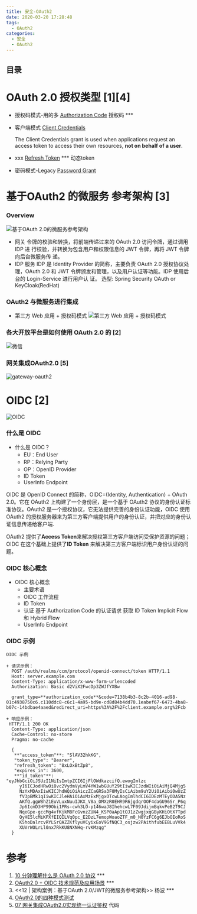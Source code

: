 ```yaml
---
title: 安全-OAuth2
date: 2020-03-20 17:28:48
tags:
  - OAuth2
categories: 
  - 安全
  - OAuth2
---
```


<p></p>
<!-- more -->


## 目录
<!-- toc -->

# OAuth 2.0  授权类型 [1][4]

+ 授权码模式-用的多
 [Authorization Code](https://oauth.net/2/grant-types/authorization-code/) 授权码 ***

+ 客户端模式
  [Client Credentials](https://oauth.net/2/grant-types/client-credentials/)

  The Client Credentials grant is used when applications request an access token to access their own resources, **not on behalf of a user**.

+ xxx
  [Refresh Token](https://oauth.net/2/grant-types/refresh-token/)  *** 
  动态token
  
+ 密码模式-Legacy
  [Password Grant](https://oauth.net/2/grant-types/password/)  

# 基于OAuth2 的微服务 参考架构 [3]

### Overview
![基于OAuth 2.0的微服务参考架构](./images/microservice-oauth2.jpg)

+ 网关
令牌的校验和转换，将前端传递过来的 OAuth 2.0 访问令牌，通过调用 IDP 进
行校验，并转换为包含用户和权限信息的 JWT 令牌，再将 JWT 令牌向后台微服务传
递。
+ IDP 服务
IDP 是 Identity Provider 的简称，主要负责 OAuth 2.0 授权协议处理，OAuth 2.0 和
JWT 令牌颁发和管理，以及用户认证等功能。IDP 使用后台的 Login-Service 进行用户认
证。
选型:   Spring Security OAuth  or KeyCloak(RedHat)

### OAuth2 与微服务进行集成
+ 第三方 Web 应用 + 授权码模式
![第三方 Web 应用 + 授权码模式](./images/microservice-oauth2-pattern.jpg)

### 各大开放平台是如何使用 OAuth 2.0 的 [2]
![微信](./images/wechat-oauth2.jpg)

###  网关集成OAuth2.0 [5]
![gateway-oauth2](./images/gateway-oauth2.png)

# OIDC [2]
![OIDC](./images/OIDC.jpg)

### 什么是 OIDC
+ 什么是 OIDC？
	- EU：End User
	- RP：Relying Party
	- OP：OpenID Provider
	- ID Token
	- UserInfo Endpoint

OIDC 是 OpenID Connect 的简称，OIDC=(Identity, Authentication) + OAuth 2.0。它在 OAuth2 上构建了一个身份层，是一个基于 OAuth2 协议的身份认证标准协议。OAuth2 是一个授权协议，它无法提供完善的身份认证功能，OIDC 使用 OAuth2 的授权服务器来为第三方客户端提供用户的身份认证，并把对应的身份认证信息传递给客户端.

OAuth2 提供了**Access Token**来解决授权第三方客户端访问受保护资源的问题；OIDC 在这个基础上提供了**ID Token** 来解决第三方客户端标识用户身份认证的问题。

### OIDC 核心概念
+  OIDC 核心概念
	- 主要术语
	- OIDC 工作流程
	- ID Token
	- 认证
		基于 Authorization Code 的认证请求
		获取 ID Token
		Implicit Flow 和 Hybrid Flow
	- UserInfo Endpoint


### OIDC 示例

```
OIDC 示例

+ 请求示例：
  POST /auth/realms/ccm/protocol/openid-connect/token HTTP/1.1
  Host: server.example.com
  Content-Type: application/x-www-form-urlencoded
  Authorization: Basic d2ViX2FwcDp3ZWJfYXBw

  grant_type=**authorization_code**&code=7138b4b3-8c2b-4016-ad98-01c4938750c6.c110ddc8-c6c1-4a95-bd9e-cd8d84b4dd70.1eabef67-6473-4ba8-b07c-14bdbae4aaed&redirect_uri=https%3A%2F%2Fclient.example.org%2Fcb

+ 响应示例：
 HTTP/1.1 200 OK
  Content-Type: application/json
  Cache-Control: no-store
  Pragma: no-cache

  {
   **"access_token"**: "SlAV32hkKG",
   "token_type": "Bearer",
   "refresh_token": "8xLOxBtZp8",
   "expires_in": 3600,
   **"id_token"**: "eyJhbGciOiJSUzI1NiIsImtpZCI6IjFlOWdkazcifQ.ewogImlzc
     yI6ICJodHRwOi8vc2VydmVyLmV4YW1wbGUuY29tIiwKICJzdWIiOiAiMjQ4Mjg5
     NzYxMDAxIiwKICJhdWQiOiAiczZCaGRSa3F0MyIsCiAibm9uY2UiOiAibi0wUzZ
     fV3pBMk1qIiwKICJleHAiOiAxMzExMjgxOTcwLAogImlhdCI6IDEzMTEyODA5Nz
     AKfQ.ggW8hZ1EuVLuxNuuIJKX_V8a_OMXzR0EHR9R6jgdqrOOF4daGU96Sr_P6q
     Jp6IcmD3HP99Obi1PRs-cwh3LO-p146waJ8IhehcwL7F09JdijmBqkvPeB2T9CJ
     NqeGpe-gccMg4vfKjkM8FcGvnzZUN4_KSP0aAp1tOJ1zZwgjxqGByKHiOtX7Tpd
     QyHE5lcMiKPXfEIQILVq0pc_E2DzL7emopWoaoZTF_m0_N0YzFC6g6EJbOEoRoS
     K5hoDalrcvRYLSrQAZZKflyuVCyixEoV9GfNQC3_osjzw2PAithfubEEBLuVVk4
     XUVrWOLrLl0nx7RkKU8NXNHq-rvKMzqg"
  }
```
# 参考
1. [10 分钟理解什么是 OAuth 2.0 协议](https://deepzz.com/post/what-is-oauth2-protocol.html) ***
2. [OAuth2.0 + OIDC 技术规范及应用场景](http://koca.szkingdom.com/forum/t/topic/139) ***
3. <<12 | 架构案例：基于OAuth 2.0/JWT的微服务参考架构>>  杨波 ***
4. [OAuth2.0的四种模式测试](https://java-family.cn/#/OAuth2.0/04-四种授权模式演示?id=oauth20的四种模式测试)
5. [07  网关集成OAuth2.0实现统一认证鉴权](https://java-family.cn/#/OAuth2.0/07-Spring-Cloud-Gateway%E9%9B%86%E6%88%90OAuth2.0)  代码

